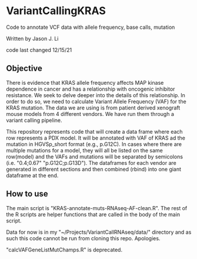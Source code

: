 # VariantCallingKRAS
Code to annotate VCF data with allele frequency, base calls, mutation

Written by Jason J. Li

code last changed 12/15/21

## Objective
There is evidence that KRAS allele frequency affects MAP kinase dependence in cancer and has a relationship with oncogenic inhibitor resistance. We seek to delve deeper into the details of this relationship. In order to do so, we need to calculate Variant Allele Frequency (VAF) for the KRAS mutation. The data we are using is from patient derived xenograft mouse models from 4 different vendors. We have run them through a variant calling pipeline.

This repository represents code that will create a data frame where each row represents a PDX model. It will be annotated with VAF of KRAS ad the mutation in HGVSp_short format (e.g., p.G12C). In cases where there are multiple mutations for a model, they will all be listed on the same row(model) and the VAFs and mutations will be separated by semicolons (i.e. "0.4;0.67" "p.G12C;p.G13D"). The dataframes for each vendor are generated in different sections and then combined (rbind) into one giant dataframe at the end.

## How to use
The main script is "KRAS-annotate-muts-RNAseq-AF-clean.R". The rest of the R scripts are helper functions that are called in the body of the main script.

Data for now is in my "~/Projects/VariantCallRNAseq/data/" directory and as such this code cannot be run from cloning this repo. Apologies.

"calcVAFGeneListMutChamps.R" is deprecated.
